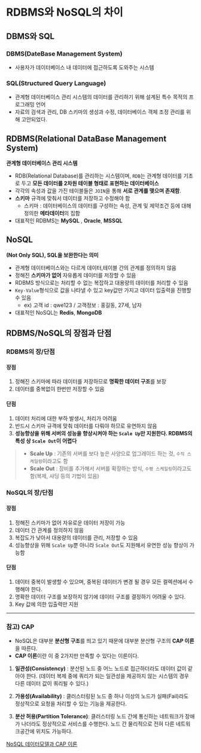 # RDBMS와 NoSQL의 차이

## DBMS와 SQL
### DBMS(DateBase Management System)
* 사용자가 데이터베이스 내 데이터에 접근하도록 도와주는 시스템

### SQL(Structured Query Language)
* 관계형 데이터베이스 관리 시스템의 데이터를 관리하기 위해 설계된 특수 목적의 프로그래밍 언어
* 자료의 검색과 관리, DB 스키마의 생성과 수정, 데이터베이스 객체 조정 관리를 위해 고안되었다.

## RDBMS(Relational DataBase Management System)
**관계형 데이터베이스 관리 시스템**
* RDB(Relational Database)를 관리하는 시스템이며, `RDB`는 관계형 데이터를 기초로 두고 **모든 데이터를 2차원 테이블 형태로 표현하는 데이터베이스**
* 각각의 속성과 값을 가진 테이블들은 `JOIN`을 통해 **서로 관계를 맺으며 존재함**.
* **스키마** 규격에 맞춰서 데이터를 저장하고 수정해야 함
  * 스키마 : 데이터베이스의 데이터를 구성하는 속성, 관계 및 제약조건 등에 대해 정의한 **메타데이터**의 집함
* 대표적인 RDBMS는 **MySQL** , **Oracle**, **MSSQL** 

## NoSQL
**(Not Only SQL), SQL을 보완한다는 의미**
* 관계형 데이터베이스와는 다르게 데이터,테이블 간의 관계를 정의하지 않음
* 정해진 **스키마가 없어** 자유롭게 데이터를 저장할 수 있음
* RDBMS 방식으로는 처리할 수 없는 복잡하고 대용량의 데이터를 처리할 수 있음
* `Key-Value`형식으로 값을 나타낼 수 있고 key값만 가지고 데이터 입출력을 진행할 수 있음
  * ex) 고객 id : qwe123 / 고객정보 : 홍길동, 27세, 남자
* 대표적인 NoSQL는 **Redis**, **MongoDB** 


## RDBMS/NoSQL의 장점과 단점

### RDBMS의 장/단점
#### 장점
1. 정해진 스키마에 따라 데이터를 저장하므로 **명확한 데이터 구조**를 보장
2. 데이터를 중복없이 한번만 저장할 수 있음

#### 단점
1. 데이터 처리에 대한 부하 발생시, 처리가 어려움
2. 반드시 스키마 규격에 맞춰 데이터를 다뤄야 하므로 유연하지 않음
3. **성능향상을 위해 서버의 성능을 향상시켜야 하는 `Scale Up`만 지원한다. RDBMS의 특성 상 `Scale Out`이 어렵다**
> * **Scale Up** : 기존의 서버를 보다 높은 사양으로 업그레이드 하는 것, `수직 스케일링`이라고도 함
> * **Scale Out** : 장비를 추가해서 서버를 확장하는 방식, `수평 스케일링`이라고도 함(복제, 샤딩 등의 기법이 있음)

### NoSQL의 장/단점
#### 장점
1. 정해진 스키마가 없어 자유로운 데이터 저장이 가능
2. 데이터 간 관계를 정의하지 않음
3. 복잡도가 낮아서 대용량의 데이터를 관리, 저장할 수 있음
4. 성능향상을 위해 `Scale Up`뿐 아니라 `Scale Out`도 지원해서 유연한 성능 향상이 가능함

#### 단점
1. 데이터 중복이 발생할 수 있으며, 중복된 데이터가 변경 될 경우 모든 컬렉션에서 수행해야 한다.
2. 명확한 데이터 구조를 보장하지 않기에 데이터 구조를 결정하기 어려울 수 있다.
3. Key 값에 의한 입출력만 지원


--------

### 참고) CAP
* NoSQL은 대부분 **분산형 구조**를 띄고 있기 때문에 대부분 분산형 구조의 **CAP 이론**을 따른다.
* **CAP 이론**이란 이 중 2가지만 만족할 수 있다는 이론이다.
 1. **일관성(Consistency)** : 분산된 노드 중 어느 노드로 접근하더라도 데이터 값이 같아야 한다. (데이터 복제 중에 쿼리가 되는 일관성을 제공하지 않는 시스템의 경우 다른 데이터 값이 쿼리될 수 있다.)
 
 2. **가용성(Availability)** : 클러스터링된 노드 중 하나 이상의 노드가 실패(Fail)라도 정상적으로 요청을 처리할 수 있는 기능을 제공한다.
 
 3. **분산 허용(Partition Tolerance)**: 클러스터링 노드 간에 통신하는 네트워크가 장애가 나더라도 정상적으로 서비스를 수행한다. 노드 간 물리적으로 전혀 다른 네트워크공간에 위치도 가능하다.


[NoSQL 데이터모델과 CAP 이론](https://sjh836.tistory.com/97)
